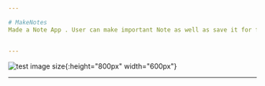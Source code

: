 ```yaml
---

# MakeNotes
Made a Note App . User can make important Note as well as save it for future reference.You can mark important as well as non important which makes it very easy to distinguish between different notes.(Html,Bootstrap,CSS,Javascript)


---
```


![test image size](https://raw.githubusercontent.com/SamirPaul1/MakeNotes/main/makemynotes.png){:height="800px" width="600px"}


---

